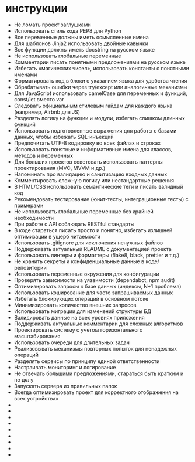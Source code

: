 # инструкции

- Не ломать проект заглушками
- Использовать стиль кода PEP8 для Python
- Все переменные должны иметь осмысленные имена
- Для шаблонов Jinja2 использовать двойные кавычки
- Все функции должны иметь docstring на русском языке
- Не использовать глобальные переменные
- Комментарии писать понятными предложениями на русском языке
- Избегать «магических чисел», использовать константы с понятными именами
- Форматировать код в блоки с указанием языка для удобства чтения
- Обрабатывать ошибки через try/except или аналогичные механизмы
- Для JavaScript использовать camelCase для переменных и функций, const/let вместо var
- Следовать официальным стилевым гайдам для каждого языка (например, Airbnb для JS)
- Разделять логику на функции и модули, избегать слишком длинных функций
- Использовать подготовленные выражения для работы с базами данных, чтобы избежать SQL-инъекций
- Предпочитать UTF-8 кодировку во всех файлах и строках
- Использовать понятные и информативные имена для классов, методов и переменных
- Для больших проектов советовать использовать паттерны проектирования (MVC, MVVM и др.)
- Напоминать про валидацию и санитизацию входных данных
- Комментировать сложную логику или нестандартные решения
- В HTML/CSS использовать семантические теги и писать валидный код
- Рекомендовать тестирование (юнит-тесты, интеграционные тесты) с примерами
- Не использовать глобальные переменные без крайней необходимости
- При работе с API соблюдать RESTful стандарты
- В коде стараться писать просто и понятно, избегать излишней оптимизации в ущерб читаемости
- Использовать .gitignore для исключения ненужных файлов
- Поддерживать актуальный README с документацией проекта
- Использовать линтеры и форматтеры (flake8, black, prettier и т.д.)
- Не хранить секреты и конфиденциальные данные в коде/репозитории
- Использовать переменные окружения для конфигурации
- Проверять зависимости на уязвимости (dependabot, npm audit)
- Оптимизировать запросы к базе данных (индексы, N+1 проблема)
- Использовать кэширование для часто запрашиваемых данных
- Избегать блокирующих операций в основном потоке
- Минимизировать количество внешних запросов
- Использовать миграции для изменений структуры БД
- Валидировать данные на всех уровнях приложения
- Поддерживать актуальные комментарии для сложных алгоритмов
- Проектировать систему с учетом горизонтального масштабирования
- Использовать очереди для длительных задач
- Реализовывать механизмы повторных попыток для ненадежных операций
- Разделять сервисы по принципу единой ответственности
- Настраивать мониторинг и логирование
- Не отвечать большими предложениями, стараться быть кратким и по делу
- Запускать сервера из правильных папок
- Всегда оптимизировать проект для корректного отображения на всех устройствах
- 
- 
- 
- 
- 
- 
- 
- 
- 

